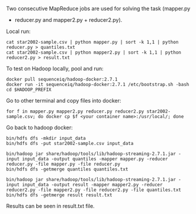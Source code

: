 Two consecutive MapReduce jobs are used for solving the task (mapper.py
+ reducer.py and mapper2.py + reducer2.py).

Local run:

    cat star2002-sample.csv | python mapper.py | sort -k 1,1 | python reducer.py > quantiles.txt
    cat star2002-sample.csv | python mapper2.py | sort -k 1,1 | python reducer2.py > result.txt

To test on Hadoop locally, pool and run:

    docker pull sequenceiq/hadoop-docker:2.7.1
    docker run -it sequenceiq/hadoop-docker:2.7.1 /etc/bootstrap.sh -bash
    cd $HADOOP_PREFIX

Go to other terminal and copy files into docker:

    for f in mapper.py mapper2.py reducer.py reducer2.py star2002-sample.csv; do docker cp $f <your container name>:/usr/local/; done

Go back to hadoop docker:

    bin/hdfs dfs -mkdir input_data
    bin/hdfs dfs -put star2002-sample.csv input_data

    bin/hadoop jar share/hadoop/tools/lib/hadoop-streaming-2.7.1.jar -input input_data -output quantiles -mapper mapper.py -reducer reducer.py -file mapper.py -file reducer.py
    bin/hdfs dfs -getmerge quantiles quantiles.txt

    bin/hadoop jar share/hadoop/tools/lib/hadoop-streaming-2.7.1.jar -input input_data -output result -mapper mapper2.py -reducer reducer2.py -file mapper2.py -file reducer2.py -file quantiles.txt
    bin/hdfs dfs -getmerge result result.txt

Results can be seen in result.txt file.
